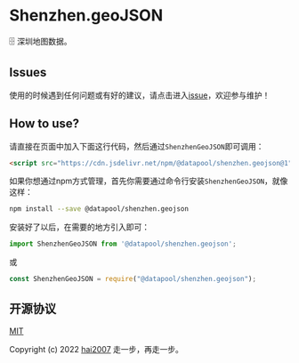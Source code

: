 # Shenzhen.geoJSON
🗄️ 深圳地图数据。

## Issues
使用的时候遇到任何问题或有好的建议，请点击进入[issue](https://github.com/hai2007/datapool/issues)，欢迎参与维护！

## How to use?

请直接在页面中加入下面这行代码，然后通过```ShenzhenGeoJSON```即可调用：

```html
<script src="https://cdn.jsdelivr.net/npm/@datapool/shenzhen.geojson@1"></script>
```

如果你想通过npm方式管理，首先你需要通过命令行安装``````ShenzhenGeoJSON``````，就像这样：

```bash
npm install --save @datapool/shenzhen.geojson
```

安装好了以后，在需要的地方引入即可：

```js
import ShenzhenGeoJSON from '@datapool/shenzhen.geojson';
```

或

```js
const ShenzhenGeoJSON = require("@datapool/shenzhen.geojson");
```

开源协议
---------------------------------------
[MIT](https://github.com/hai2007/datapool/blob/master/LICENSE)

Copyright (c) 2022 [hai2007](https://hai2007.gitee.io/sweethome/) 走一步，再走一步。
